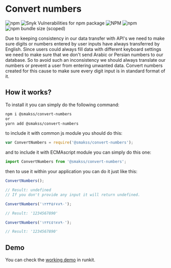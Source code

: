 # Convert numbers

![npm](https://img.shields.io/npm/v/@smakss/convert-numbers) ![Snyk Vulnerabilities for npm package](https://img.shields.io/snyk/vulnerabilities/npm/@smakss/convert-numbers) ![NPM](https://img.shields.io/npm/l/@smakss/convert-numbers) ![npm](https://img.shields.io/npm/dt/@smakss/convert-numbers) ![npm bundle size (scoped)](https://img.shields.io/bundlephobia/min/@smakss/convert-numbers)

Due to keeping consistency in our data transfer with API's we need to make sure digits or numbers entered by user inputs have always transferred by English. Since users could always fill data with different keyboard settings we need to make sure that we don't send Arabic or Persian numbers to our database. So to avoid such an inconsistency we should always translate our numbers or prevent a user from entering unwanted data. Convert numbers created for this cause to make sure every digit input is in standard format of it.

## How it works?

To install it you can simply do the following command:

```bash
npm i @smakss/convert-numbers
or
yarn add @smakss/convert-numbers
```

to include it with common js module you should do this:

```js
var ConvertNumbers = require('@smakss/convert-numbers');
```

and to include it with ECMAscript module you can simply do this one:

```js
import ConvertNumbers from '@smakss/convert-numbers';
```

then to use it within your application you can do it just like this:

```js
ConvertNumbers(); 

// Result: undefined 
// If you don't provide any input it will return undefined.
```

```js
ConvertNumbers('۱۲۳۴۵۶۷۸۹۰');

// Result: '1234567890'
```

```js
ConvertNumbers('١٢٣٤٥٦٧٨٩٠');

// Result: '1234567890'
```

## Demo

You can check the [working demo](https://runkit.com/smakss/convert-numbers) in runkit.
